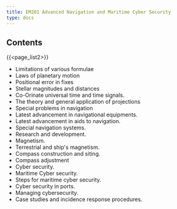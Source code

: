 ```yaml
---
title: EM201 Advanced Navigation and Maritime Cyber Security
type: docs
---
```


## Contents
{{<page_list2>}}

* Limitations of various formulae
* Laws of planetary motion
* Positional error in fixes
* Stellar magnitudes and distances
* Co-Orinate universal time and time signals.
* The theory and general application of projections
* Special problems in navigation
* Latest advancement in navigational equipments.
* Latest advancement in aids to navigation.
* Special navigation systems.
* Research and development.
* Magnetism.
* Terrestrial and ship's magnetism.
* Compass construction and siting.
* Compass adjustment 
* Cyber security.
* Maritime Cyber security.
* Steps for maritime cyber security.
* Cyber security in ports.
* Managing cybersecurity.
* Case studies and incidence response procedures.
